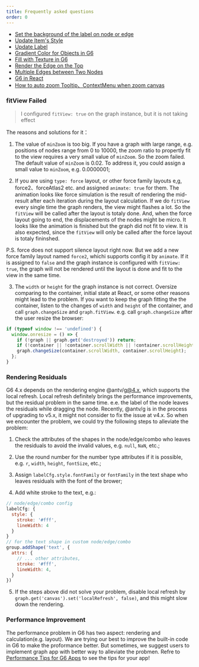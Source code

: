 ```yaml
---
title: Frequently asked questions
order: 0
---
```


- [Set the background of the label on node or edge](/en/docs/manual/middle/elements/advanced-style/set-label-bg)
- [Update Item's Style](/en/docs/manual/middle/elements/methods/updateElement)
- [Update Label](/en/docs/manual/middle/elements/advanced-style/updateText)
- [Gradient Color for Objects in G6](/en/docs/manual/middle/elements/advanced-style/gradient)
- [Fill with Texture in G6](/en/docs/manual/middle/elements/advanced-style/texture)
- [Render the Edge on the Top](/en/docs/manual/middle/elements/methods/elementIndex)
- [Multiple Edges between Two Nodes](/en/docs/manual/middle/elements/methods/multi-line)
- [G6 in React](/en/docs/manual/advanced/g6InReact)
- [How to auto zoom Tooltip、ContextMenu when zoom canvas](/en/docs/manual/middle/plugins/autoZoomTooltip)


### fitView Failed
> I configured `fitView: true` on the graph instance, but it is not taking effect

The reasons and solutions for it：

1. The value of `minZoom` is too big. If you have a graph with large range, e.g. positions of nodes range from 0 to 10000, the zoom ratio to propertly fit to the view requires a very small value of `minZoom`. So the zoom failed. The default value of `minZoom` is 0.02. To address it, you could assign a small value to `minZoom`, e.g. 0.0000001;

2. If you are using `type: force` layout, or other force family layouts e,g, force2、forceAtlas2 etc. and assigned `animate: true` for them. The animation looks like force simulation is the result of rendering the mid-result after each iteration during the layout calculation. If we do `fitView` every single time the graph renders, the view might flashes a lot. So the `fitView` will be called after the layout is totaly done. And, when the force layout going to end, the displacements of the nodes might be micro. It looks like the animation is finished but the graph did not fit to view. It is also expected, since the `fitView` will only be called after the force layout is totaly fininshed.

P.S. force does not support silence layout right now. But we add a new force family layout named `force2`, whichi supports config it by `animate`. If it is assigned to `false` and the graph instance is configured with `fitView: true`, the graph will not be rendered until the layout is done and fit to the view in the same time.

3. The `width` or `height` for the graph instance is not correct. Oversize comparing to the container, initial state at React, or some other reasons might lead to the problem. If you want to keep the graph fitting the the container, listen to the changes of `width` and `height` of the container, and call `graph.changeSize` and `graph.fitView`. e.g. call `graph.changeSize` after the user resize the browser:

```javascript
if (typeof window !== 'undefined') {
  window.onresize = () => {
    if (!graph || graph.get('destroyed')) return;
    if (!container || !container.scrollWidth || !container.scrollHeight) return;
    graph.changeSize(container.scrollWidth, container.scrollHeight);
  };
}
```

### Rendering Residuals

G6 4.x depends on the rendering engine @antv/g@4.x, which supports the local refresh. Local refresh definitely brings the performance improvements, but the residual problem in the same time. e.e. the label of the node leaves the residuals while dragging the node. Recently, @antv/g is in the process of upgrading to v5.x, it might not consider to fix the issue at v4.x. So when we encounter the problem, we could try the following steps to alleviate the problem:

1. Check the attributes of the shapes in the node/edge/combo who leaves the residuals to avoid the invalid values, e.g. `null`, `NaN`, etc.;

2. Use the round number for the number type attributes if it is possible, e.g. `r`, `width`, `height`, `fontSize`, etc.;

3. Assign `labelCfg.style.fontFamily` or `fontFamily` in the text shape who leaves residuals with the font of the brower;

4. Add white stroke to the text, e.g.:

```javascript
// node/edge/combo config
labelCfg: {
  style: {
    stroke: '#fff',
    lineWidth: 4
  }
}
// for the text shape in custom node/edge/combo
group.addShape('text', {
  attrs: {
    // ... other attributes,
    stroke: '#fff',
    lineWidth: 4,
  }
})
```

5. If the steps above did not solve your problem, disable local refresh by `graph.get('canvas').set('localRefresh', false)`, and this might slow down the rendering.


### Performance Improvement

The performance problem in G6 has two aspect: rendering and calculation(e.g. layout). We are trying our best to improve the built-in code in G6 to make the proformance better. But sometimes, we suggest users to implement graph app with better way to alleviate the probmen. Refre to [Performance Tips for G6 Apps](/en/docs/manual/faq/performance-opt) to see the tips for your app!